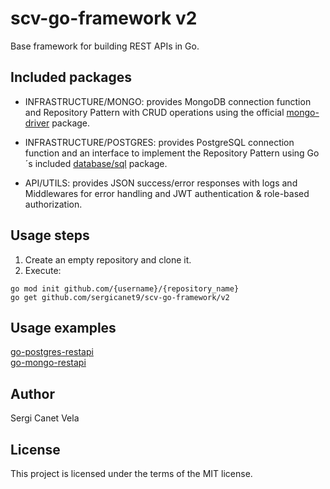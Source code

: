 # scv-go-framework v2

Base framework for building REST APIs in Go.

## Included packages
- INFRASTRUCTURE/MONGO: provides MongoDB connection function and Repository Pattern with CRUD operations using the official [mongo-driver](https://github.com/mongodb/mongo-go-driver) package.
- INFRASTRUCTURE/POSTGRES: provides PostgreSQL connection function and an interface to implement the Repository Pattern using Go´s included [database/sql](http://go-database-sql.org) package.

- API/UTILS: provides JSON success/error responses with logs and Middlewares for error handling and JWT authentication & role-based authorization.

## Usage steps
1. Create an empty repository and clone it.
2. Execute:
```
go mod init github.com/{username}/{repository_name}
go get github.com/sergicanet9/scv-go-framework/v2
```

## Usage examples
[go-postgres-restapi](https://github.com/sergicanet9/go-postgres-restapi)
<br />
[go-mongo-restapi](https://github.com/sergicanet9/go-mongo-restapi)

## Author
Sergi Canet Vela

## License
This project is licensed under the terms of the MIT license.
